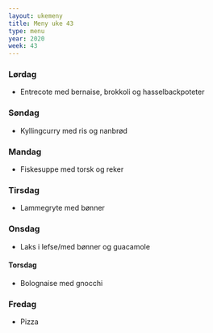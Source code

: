 ```yaml
---
layout: ukemeny
title: Meny uke 43
type: menu
year: 2020
week: 43
---
```


### Lørdag

- Entrecote med bernaise, brokkoli og hasselbackpoteter

### Søndag

- Kyllingcurry med ris og nanbrød

### Mandag

- Fiskesuppe med torsk og reker

### Tirsdag

- Lammegryte med bønner

### Onsdag

- Laks i lefse/med bønner og guacamole

#### Torsdag

- Bolognaise med gnocchi

### Fredag

- Pizza
